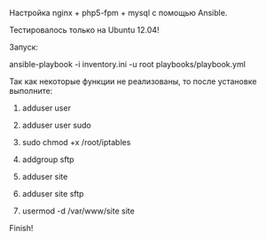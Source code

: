 Настройка nginx + php5-fpm + mysql с помощью Ansible.

Тестировалось только на Ubuntu 12.04!

Запуск:

ansible-playbook -i inventory.ini -u root playbooks/playbook.yml

Так как некоторые функции не реализованы, то после установке выполните:

1. adduser user
2. adduser user sudo
3. sudo chmod +x /root/iptables
4. addgroup sftp

5. adduser site
6. adduser site sftp
7. usermod -d /var/www/site site

Finish!